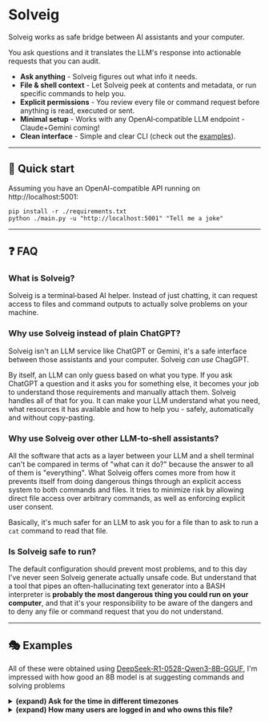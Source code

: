 # Solveig

Solveig works as safe bridge between AI assistants and your computer.

You ask questions and it translates the LLM's response into actionable requests that you can audit.

* **Ask anything** - Solveig figures out what info it needs.
* **File & shell context** - Let Solveig peek at contents and metadata, or run specific commands to help you.
* **Explicit permissions** - You review every file or command request before anything is read, executed or sent.
* **Minimal setup** - Works with any OpenAI‑compatible LLM endpoint - Claude+Gemini coming!
* **Clean interface** - Simple and clear CLI (check out the [examples](#-examples)).

---

## 🚀 Quick start

Assuming you have an OpenAI-compatible API running on http://localhost:5001:

```commandline
pip install -r ./requirements.txt
python ./main.py -u "http://localhost:5001" "Tell me a joke" 
```

---

## ❓ FAQ


### What is Solveig?

Solveig is a terminal‑based AI helper. Instead of just chatting, it can request access to files and command outputs
to actually solve problems on your machine.

### Why use Solveig instead of plain ChatGPT?

Solveig isn't an LLM service like ChatGPT or Gemini, it's a safe interface between those assistants and your computer. Solveig *can use* ChagGPT.

By itself, an LLM can only guess based on what you type.
If you ask ChatGPT a question and it asks you for something else,
it becomes your job to understand those requirements and manually attach them.
Solveig handles all of that for you. It can make your LLM understand what you need,
what resources it has available and how to help you - safely, automatically and without copy-pasting.

### Why use Solveig over other LLM‑to‑shell assistants?

All the software that acts as a layer between your LLM and a shell terminal can't be compared in terms of "what can it do?"
because the answer to all of them is "everything". What Solveig offers comes more from how it prevents itself from doing
dangerous things through an explicit access system to both commands and files. It tries to minimize risk by allowing
direct file access over arbitrary commands, as well as enforcing explicit user consent.

Basically, it's much safer for an LLM to ask you for a file than to ask to run a `cat` command to read that file.

### Is Solveig safe to run?

The default configuration should prevent most problems, and to this day I've never seen Solveig generate actually unsafe code.
But understand that a tool that pipes an often-hallucinating text generator into a BASH interpreter is **probably
the most dangerous thing you could run on your computer**, and that it's your responsibility to be aware of the dangers
and to deny any file or command request that you do not understand.

---

## 🎭 Examples

All of these were obtained using [DeepSeek-R1-0528-Qwen3-8B-GGUF](https://huggingface.co/unsloth/DeepSeek-R1-0528-Qwen3-8B-GGUF/tree/main),
I'm impressed with how good an 8B model is at suggesting commands and solving problems

<details>
<summary><b>(expand) Ask for the time in different timezones</b></summary>

```
--- User -----------------------------------------------------------------------------------------------------------------------------------
Reply:
 > I need to check the current date and time

--- Assistant ------------------------------------------------------------------------------------------------------------------------------
To check the current date and time, I can use the date command. Let me see what it outputs.

[ Requirements (1) ]
  Commands:
    date

--- User -----------------------------------------------------------------------------------------------------------------------------------
[ Requirement Results (1) ]
  [ Command ]
    Run this to show the current date and time.
      command: date
    ? Allow running command? [y/N]: y
    [ Output ]
      Thu Jul 17 06:41:30 PM EEST 2025
    ? Allow sending output? [y/N]: y

Reply:
 > Can you also tell me the time in Hong Kong?

--- Assistant ------------------------------------------------------------------------------------------------------------------------------
The output from the date command shows the local time in EEST timezone. To get the time in Hong Kong, which is in the Asia/Hong_Kong timezone, I need to use the date command with the appropriate timezone set.

[ Requirements (1) ]
  Commands:
    TZ=Asia/Hong_Kong date +'%Y-%m-%d %H:%M:%S %z'

--- User -----------------------------------------------------------------------------------------------------------------------------------
[ Requirement Results (1) ]
  [ Command ]
    Run this command to display the current time in Hong Kong (Asia/Hong_Kong timezone).
      command: TZ=Asia/Hong_Kong date +'%Y-%m-%d %H:%M:%S %z'
    ? Allow running command? [y/N]: y
    [ Output ]
      2025-07-17 23:41:55 +0800
    ? Allow sending output? [y/N]: y

Reply:
 > 

--- Assistant ------------------------------------------------------------------------------------------------------------------------------
Now I have the local time in EEST and the time in Hong Kong (Asia/Hong_Kong). The local time is July 17, 2025, 18:41:55 in EEST, and the Hong Kong time is July 17, 2025, 23:41:55 in +0800. I hope this helps!

```
</details>

<details>
<summary><b>(expand) How many users are logged in and who owns this file?</b></summary>

```
--- User -----------------------------------------------------------------------------------------------------------------------------------
Reply:
 > How many users are logged in and who owns ~/run.sh?

--- Assistant ------------------------------------------------------------------------------------------------------------------------------
To determine how many users are logged in, I can check the output of the 'who' command. It will list all currently logged-in users and their details. Additionally, I need to know the owner of the file ~/run.sh, which can be found in the file's metadata.

[ Requirements (2) ]
  Files:
    ~/run.sh (metadata)
  Commands:
    who

--- User -----------------------------------------------------------------------------------------------------------------------------------
[ Requirement Results (2) ]
  [ Command ]
    Run this command to check how many users are logged in. The 'who' command lists all logged-in users, and we can count them from the output.
      command: who
    ? Allow running command? [y/N]: y
    [ Output ]
      jdoe seat0        2025-07-01 12:18
      jdoe tty2         2025-07-01 12:18
    ? Allow sending output? [y/N]: y
  [ File ]
    Run this to get the metadata of the file to find out who owns it.
      path: ~/run.sh (dir=False)
    ? Read file? [y=contents+metadata / m=metadata / N=skip]: m
    [ Metadata ]
    {"path": "/home/jdoe/run.sh", "size": 101 (...) , "mtime": "Thu Jul 17 02:54:43 2025", "is_directory": false, "owner": "jdoe", "group": "jdoe"}
    ? Allow sending file data? [y/N]: y

Reply:
 > Here you go!

--- Assistant ------------------------------------------------------------------------------------------------------------------------------
Based on the 'who' command output, there are two users logged in: 'jdoe' on seat0 and 'jdoe' on tty2. The file ~/run.sh is owned by 'jdoe'.

```
</details>
